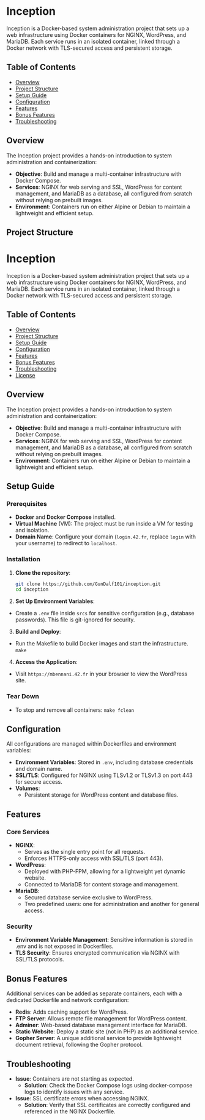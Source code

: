 # Inception

Inception is a Docker-based system administration project that sets up a web infrastructure using Docker containers for NGINX, WordPress, and MariaDB. Each service runs in an isolated container, linked through a Docker network with TLS-secured access and persistent storage.

## Table of Contents
- [Overview](#overview)
- [Project Structure](#project-structure)
- [Setup Guide](#setup-guide)
- [Configuration](#configuration)
- [Features](#features)
- [Bonus Features](#bonus-features)
- [Troubleshooting](#troubleshooting)

## Overview

The Inception project provides a hands-on introduction to system administration and containerization:
- **Objective**: Build and manage a multi-container infrastructure with Docker Compose.
- **Services**: NGINX for web serving and SSL, WordPress for content management, and MariaDB as a database, all configured from scratch without relying on prebuilt images.
- **Environment**: Containers run on either Alpine or Debian to maintain a lightweight and efficient setup.

## Project Structure


# Inception

Inception is a Docker-based system administration project that sets up a web infrastructure using Docker containers for NGINX, WordPress, and MariaDB. Each service runs in an isolated container, linked through a Docker network with TLS-secured access and persistent storage.

## Table of Contents
- [Overview](#overview)
- [Project Structure](#project-structure)
- [Setup Guide](#setup-guide)
- [Configuration](#configuration)
- [Features](#features)
- [Bonus Features](#bonus-features)
- [Troubleshooting](#troubleshooting)
- [License](#license)

## Overview

The Inception project provides a hands-on introduction to system administration and containerization:
- **Objective**: Build and manage a multi-container infrastructure with Docker Compose.
- **Services**: NGINX for web serving and SSL, WordPress for content management, and MariaDB as a database, all configured from scratch without relying on prebuilt images.
- **Environment**: Containers run on either Alpine or Debian to maintain a lightweight and efficient setup.

## Setup Guide

### Prerequisites

- **Docker** and **Docker Compose** installed.
- **Virtual Machine** (VM): The project must be run inside a VM for testing and isolation.
- **Domain Name**: Configure your domain (`login.42.fr`, replace `login` with your username) to redirect to `localhost`.

### Installation

1. **Clone the repository**:
   ```bash
   git clone https://github.com/GunDalf101/inception.git
   cd inception

2. **Set Up Environment Variables**:
- Create a ```.env``` file inside ```srcs``` for sensitive configuration (e.g., database passwords). This file is git-ignored for security.

3. **Build and Deploy**:
- Run the Makefile to build Docker images and start the infrastructure.
  ```make```

4. **Access the Application**:
- Visit ```https://mbennani.42.fr``` in your browser to view the WordPress site.

### Tear Down
- To stop and remove all containers:
  ```make fclean```

## Configuration
All configurations are managed within Dockerfiles and environment variables:

- **Environment Variables**: Stored in ```.env```, including database credentials and domain name.
- **SSL/TLS**: Configured for NGINX using TLSv1.2 or TLSv1.3 on port 443 for secure access.
- **Volumes**:
  - Persistent storage for WordPress content and database files.

## Features
### Core Services
- **NGINX**:
  - Serves as the single entry point for all requests.
  - Enforces HTTPS-only access with SSL/TLS (port 443).
- **WordPress**:
  - Deployed with PHP-FPM, allowing for a lightweight yet dynamic website.
  - Connected to MariaDB for content storage and management.
- **MariaDB**:
  - Secured database service exclusive to WordPress.
  - Two predefined users: one for administration and another for general access.

### Security
- **Environment Variable Management**: Sensitive information is stored in .env and is not exposed in Dockerfiles.
- **TLS Security**: Ensures encrypted communication via NGINX with SSL/TLS protocols.

## Bonus Features
Additional services can be added as separate containers, each with a dedicated Dockerfile and network configuration:

- **Redis**: Adds caching support for WordPress.
- **FTP Server**: Allows remote file management for WordPress content.
- **Adminer**: Web-based database management interface for MariaDB.
- **Static Website**: Deploy a static site (not in PHP) as an additional service.
- **Gopher Server**: A unique additional service to provide lightweight document retrieval, following the Gopher protocol.

## Troubleshooting
- **Issue**: Containers are not starting as expected.
  - **Solution**: Check the Docker Compose logs using docker-compose logs to identify issues with any service.
- **Issue**: SSL certificate errors when accessing NGINX.
  - **Solution**: Verify that SSL certificates are correctly configured and referenced in the NGINX Dockerfile.
